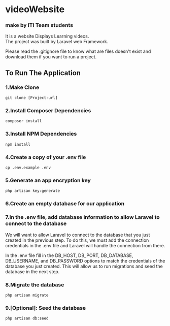 # videoWebsite
### make by ITI Team students
<p> It is a website Displays Learning videos. <br>
The project was built by Laravel web Framework.
</p>
<p>
    Please read the .gitignore file to know what are files doesn't exist and download them if you want to run a project.
</p>

## To Run The Application

### 1.Make Clone 

```
git clone [Project-url]
```

### 2.Install Composer Dependencies

```
composer install
```

### 3.Install NPM Dependencies

```
npm install
```

### 4.Create a copy of your .env file

```
cp .env.example .env
```

### 5.Generate an app encryption key

```
php artisan key:generate
```

### 6.Create an empty database for our application

### 7.In the .env file, add database information to allow Laravel to connect to the database

<p>
    We will want to allow Laravel to connect to the database that you just created in the previous step. To do this, we must add the connection credentials in the .env file and Laravel will handle the connection from there.

In the .env file fill in the DB_HOST, DB_PORT, DB_DATABASE, DB_USERNAME, and DB_PASSWORD options to match the credentials of the database you just created. This will allow us to run migrations and seed the database in the next step.
</p>

### 8.Migrate the database

```
php artisan migrate
```

### 9.[Optional]: Seed the database
```
php artisan db:seed
```
